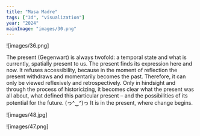 ```yaml
---
title: "Masa Madre"
tags: ["3d", "visualization"]
year: "2024"
mainImage: "images/30.png"
---
```


![images/36.png]

The present (Gegenwart) is always twofold: a temporal state and what is currently, spatially present to us. The present finds its expression here and now. It refuses accessibility, because in the moment of reflection the present withdraws and momentarily becomes the past. Therefore, it can only be viewed reflexively and retrospectively. Only in hindsight and through the process of historicizing, it becomes clear what the present was all about, what defined this particular present – and the possibilities of its potential for the future. (っ^‿^)っ It is in the present, where change begins.

![images/48.jpg]

![images/47.png]
